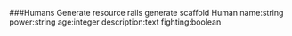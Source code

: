 ###Humans
Generate resource
    rails generate scaffold Human name:string power:string age:integer description:text fighting:boolean

